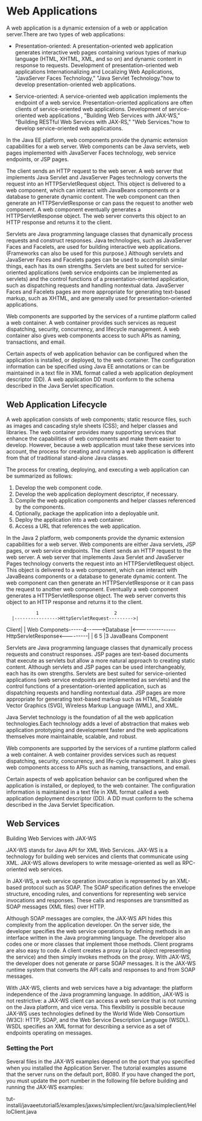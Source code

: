 # Web Applications

A web application is a dynamic extension of a web or application server.There are two types of web applications:

* Presentation-oriented: A presentation-oriented web application generates interactive web pages containing various types of markup language (HTML, XHTML, XML, and so on) and dynamic content in response to requests. Development of presentation-oriented web applications Internationalizing and Localizing Web Applications, "JavaServer Faces Technology," "Java Servlet Technology."how to develop presentation-oriented web applications.

* Service-oriented: A service-oriented web application implements the endpoint of a web service. Presentation-oriented applications are often clients of service-oriented web applications. Development of service-oriented web applications , "Building Web Services with JAX-WS," "Building RESTful Web Services with JAX-RS," "Web Services."how to develop service-oriented web applications.

In the Java EE platform, web components provide the dynamic extension capabilities for a web server. Web components can be Java servlets, web pages implemented with JavaServer Faces technology, web service endpoints, or JSP pages.

The client sends an HTTP request to the web server. A web server that implements Java Servlet and JavaServer Pages technology converts the request into an HTTPServletRequest object. This object is delivered to a web component, which can interact with JavaBeans components or a database to generate dynamic content. The web component can then generate an HTTPServletResponse or can pass the request to another web component. A web component eventually generates a HTTPServletResponse object. The web server converts this object to an HTTP response and returns it to the client.

Servlets are Java programming language classes that dynamically process requests and construct responses. Java technologies, such as JavaServer Faces and Facelets, are used for building interactive web applications. (Frameworks can also be used for this purpose.) Although servlets and JavaServer Faces and Facelets pages can be used to accomplish similar things, each has its own strengths. Servlets are best suited for service-oriented applications (web service endpoints can be implemented as servlets) and the control functions of a presentation-oriented application, such as dispatching requests and handling nontextual data. JavaServer Faces and Facelets pages are more appropriate for generating text-based markup, such as XHTML, and are generally used for presentation-oriented applications.

Web components are supported by the services of a runtime platform called a web container. A web container provides such services as request dispatching, security, concurrency, and lifecycle management. A web container also gives web components access to such APIs as naming, transactions, and email.

Certain aspects of web application behavior can be configured when the application is installed, or deployed, to the web container. The configuration information can be specified using Java EE annotations or can be maintained in a text file in XML format called a web application deployment descriptor (DD). A web application DD must conform to the schema described in the Java Servlet specification.

## Web Application Lifecycle

A web application consists of web components; static resource files, such as images and cascading style sheets (CSS); and helper classes and libraries. The web container provides many supporting services that enhance the capabilities of web components and make them easier to develop. However, because a web application must take these services into account, the process for creating and running a web application is different from that of traditional stand-alone Java classes.

The process for creating, deploying, and executing a web application can be summarized as follows:

1. Develop the web component code.
2. Develop the web application deployment descriptor, if necessary.
3. Compile the web application components and helper classes referenced by the components.
4. Optionally, package the application into a deployable unit.
5. Deploy the application into a web container.
6. Access a URL that references the web application.

In the Java 2 platform, web components provide the dynamic extension capabilities for a web server. Web components are either Java servlets, JSP pages, or web service endpoints. The client sends an HTTP request to the web server. A web server that implements Java Servlet and JavaServer Pages technology converts the request into an HTTPServletRequest object. This object is delivered to a web component, which can interact with JavaBeans components or a database to generate dynamic content. The web component can then generate an HTTPServletResponse or it can pass the request to another web component. Eventually a web component generates a HTTPServletResponse object. The web server converts this object to an HTTP response and returns it to the client.

               1                            2
      |---------------->HttpServletRequest--------->|
Client|                                             | Web Componets------4----->Database
      |<---------------HttpServletResponse<---------|       |
                6                                5          |3
                                                        JavaBeans Component

Servlets are Java programming language classes that dynamically process requests and construct responses. JSP pages are text-based documents that execute as servlets but allow a more natural approach to creating static content. Although servlets and JSP pages can be used interchangeably, each has its own strengths. Servlets are best suited for service-oriented applications (web service endpoints are implemented as servlets) and the control functions of a presentation-oriented application, such as dispatching requests and handling nontextual data. JSP pages are more appropriate for generating text-based markup such as HTML, Scalable Vector Graphics (SVG), Wireless Markup Language (WML), and XML.

Java Servlet technology is the foundation of all the web application technologies.Each technology adds a level of abstraction that makes web application prototyping and development faster and the web applications themselves more maintainable, scalable, and robust.

Web components are supported by the services of a runtime platform called a web container. A web container provides services such as request dispatching, security, concurrency, and life-cycle management. It also gives web components access to APIs such as naming, transactions, and email.

Certain aspects of web application behavior can be configured when the application is installed, or deployed, to the web container. The configuration information is maintained in a text file in XML format called a web application deployment descriptor (DD). A DD must conform to the schema described in the Java Servlet Specification.

## Web Services

Building Web Services with JAX-WS

JAX-WS stands for Java API for XML Web Services. JAX-WS is a technology for building web services and clients that communicate using XML. JAX-WS allows developers to write message-oriented as well as RPC-oriented web services.

In JAX-WS, a web service operation invocation is represented by an XML-based protocol such as SOAP. The SOAP specification defines the envelope structure, encoding rules, and conventions for representing web service invocations and responses. These calls and responses are transmitted as SOAP messages (XML files) over HTTP.

Although SOAP messages are complex, the JAX-WS API hides this complexity from the application developer. On the server side, the developer specifies the web service operations by defining methods in an interface written in the Java programming language. The developer also codes one or more classes that implement those methods. Client programs are also easy to code. A client creates a proxy (a local object representing the service) and then simply invokes methods on the proxy. With JAX-WS, the developer does not generate or parse SOAP messages. It is the JAX-WS runtime system that converts the API calls and responses to and from SOAP messages.

With JAX-WS, clients and web services have a big advantage: the platform independence of the Java programming language. In addition, JAX-WS is not restrictive: a JAX-WS client can access a web service that is not running on the Java platform, and vice versa. This flexibility is possible because JAX-WS uses technologies defined by the World Wide Web Consortium (W3C): HTTP, SOAP, and the Web Service Description Language (WSDL). WSDL specifies an XML format for describing a service as a set of endpoints operating on messages.

### Setting the Port

Several files in the JAX-WS examples depend on the port that you specified when you installed the Application Server. The tutorial examples assume that the server runs on the default port, 8080. If you have changed the port, you must update the port number in the following file before building and running the JAX-WS examples:

tut-install/javaeetutorial5/examples/jaxws/simpleclient/src/java/simpleclient/HelloClient.java
